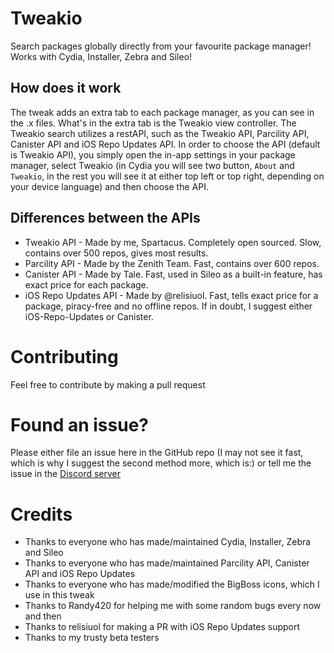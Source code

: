 # Tweakio
Search packages globally directly from your favourite package manager! Works with Cydia, Installer, Zebra and Sileo!

## How does it work
The tweak adds an extra tab to each package manager, as you can see in the .x files. What's in the extra tab is the Tweakio view controller. The Tweakio search utilizes a restAPI, such as the Tweakio API, Parcility API, Canister API and iOS Repo Updates API. In order to choose the API (default is Tweakio API), you simply open the in-app settings in your package manager, select Tweakio (in Cydia you will see two button, `About` and `Tweakio`, in the rest you will see it at either top left or top right, depending on your device language) and then choose the API.

## Differences between the APIs
* Tweakio API - Made by me, Spartacus. Completely open sourced. Slow, contains over 500 repos, gives most results.
* Parcility API - Made by the Zenith Team. Fast, contains over 600 repos.
* Canister API - Made by Tale. Fast, used in Sileo as a built-in feature, has exact price for each package.
* iOS Repo Updates API - Made by @relisiuol. Fast, tells exact price for a package, piracy-free and no offline repos.
If in doubt, I suggest either iOS-Repo-Updates or Canister.

# Contributing
Feel free to contribute by making a pull request

# Found an issue?
Please either file an issue here in the GitHub repo (I may not see it fast, which is why I suggest the second method more, which is:) or tell me the issue in the [Discord server](https://discord.gg/mZZhnRDGeg)

# Credits
* Thanks to everyone who has made/maintained Cydia, Installer, Zebra and Sileo
* Thanks to everyone who has made/maintained Parcility API, Canister API and iOS Repo Updates
* Thanks to everyone who has made/modified the BigBoss icons, which I use in this tweak
* Thanks to Randy420 for helping me with some random bugs every now and then
* Thanks to relisiuol for making a PR with iOS Repo Updates support
* Thanks to my trusty beta testers
